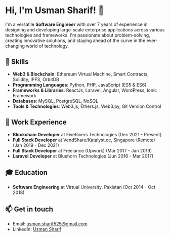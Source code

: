 # Hi, I'm Usman Sharif! 👋

I'm a versatile **Software Engineer** with over 7 years of experience in designing and developing large-scale enterprise applications across various technologies and frameworks. I'm passionate about problem-solving, creating innovative solutions, and staying ahead of the curve in the ever-changing world of technology.

## 🚀 Skills

- **Web3 & Blockchain**: Ethereum Virtual Machine, Smart Contracts, Solidity, IPFS, OrbitDB
- **Programming Languages**: Python, PHP, JavaScript (ES5 & ES6)
- **Frameworks & Libraries**: ReactJs, Laravel, Angular, WordPress, Ionic Framework
- **Databases**: MySQL, PostgreSQL, NoSQL
- **Tools & Technologies**: Web3.js, Ethers.js, Web3.py, Git Version Control

## 💼 Work Experience

- **Blockchain Developer** at FiveRivers Technologies (Dec 2021 - Present)
- **Full Stack Developer** at VendShare/Katalyst.cc, Singapore (Remote) (Jan 2019 - Dec 2021)
- **Full Stack Developer** at Freelance (Upwork) (Mar 2017 - Jan 2019)
- **Laravel Developer** at Bluehorn Technologies (Jun 2016 - Mar 2017)

## 🎓 Education

- **Software Engineering** at Virtual University, Pakistan (Oct 2014 - Oct 2018)

## 📫 Get in touch

- Email: [usman.sharif525@gmail.com](mailto:usman.sharif525@gmail.com)
- LinkedIn: [Usman Sharif](https://www.linkedin.com/in/usmansharifgujjar)
